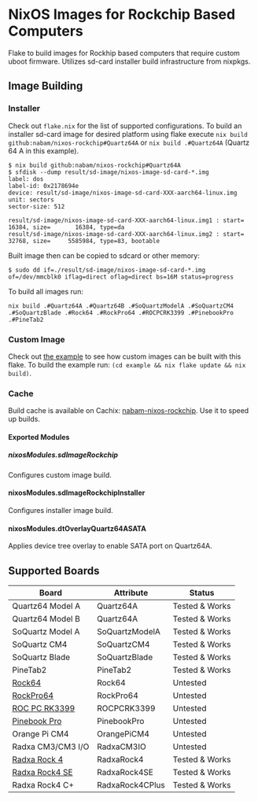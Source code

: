 # NixOS Images for Rockchip Based Computers

Flake to build images for Rockhip based computers that require custom uboot
firmware. Utilizes sd-card installer build infrastructure from nixpkgs.

## Image Building

### Installer

Check out `flake.nix` for the list of supported configurations. To build an
installer sd-card image for desired platform using flake execute 
`nix build github:nabam/nixos-rockchip#Quartz64A` or `nix build .#Quartz64A`
(Quartz 64 A in this example).

``` console
$ nix build github:nabam/nixos-rockchip#Quartz64A
$ sfdisk --dump result/sd-image/nixos-image-sd-card-*.img
label: dos
label-id: 0x2178694e
device: result/sd-image/nixos-image-sd-card-XXX-aarch64-linux.img
unit: sectors
sector-size: 512

result/sd-image/nixos-image-sd-card-XXX-aarch64-linux.img1 : start=       16384, size=       16384, type=da
result/sd-image/nixos-image-sd-card-XXX-aarch64-linux.img2 : start=       32768, size=     5585984, type=83, bootable
```

Built image then can be copied to sdcard or other memory:

``` console
$ sudo dd if=./result/sd-image/nixos-image-sd-card-*.img of=/dev/mmcblk0 iflag=direct oflag=direct bs=16M status=progress
```

To build all images run:
``` console
nix build .#Quartz64A .#Quartz64B .#SoQuartzModelA .#SoQuartzCM4 .#SoQuartzBlade .#Rock64 .#RockPro64 .#ROCPCRK3399 .#PinebookPro .#PineTab2
```

### Custom Image

Check out [the example](/example) to see how custom images can be built with 
this flake. To build the example run: `(cd example && nix flake update && nix build)`.

### Cache

Build cache is available on Cachix: [nabam-nixos-rockchip](https://app.cachix.org/cache/nabam-nixos-rockchip).
Use it to speed up builds.

#### Exported Modules
##### nixosModules.sdImageRockchip

Configures custom image build.

#### nixosModules.sdImageRockchipInstaller

Configures installer image build.

#### nixosModules.dtOverlayQuartz64ASATA

Applies device tree overlay to enable SATA port on Quartz64A.

## Supported Boards

| Board                | Attribute       | Status          |
| ---------------------|---------------- | ----------------|
| Quartz64 Model A     | Quartz64A       | Tested & Works  |
| Quartz64 Model B     | Quartz64A       | Tested & Works  |
| SoQuartz Model A     | SoQuartzModelA  | Tested & Works  |
| SoQuartz CM4         | SoQuartzCM4     | Tested & Works  |
| SoQuartz Blade       | SoQuartzBlade   | Tested & Works  |
| PineTab2             | PineTab2        | Tested & Works  |
| [Rock64][]           | Rock64          | Untested        |
| [RockPro64][]        | RockPro64       | Untested        |
| [ROC PC RK3399][]    | ROCPCRK3399     | Untested        |
| [Pinebook Pro][]     | PinebookPro     | Untested        |
| Orange Pi CM4        | OrangePiCM4     | Untested        |
| Radxa CM3/CM3 I/O    | RadxaCM3IO      | Untested        |
| [Radxa Rock 4][]     | RadxaRock4      | Tested & Works  |
| [Radxa Rock4 SE][]   | RadxaRock4SE    | Tested & Works  |
| Radxa Rock4 C+       | RadxaRock4CPlus | Tested & Works  |

[Rock64]: https://wiki.nixos.org/wiki/NixOS_on_ARM/PINE64_ROCK64
[RockPro64]: https://wiki.nixos.org/wiki/NixOS_on_ARM/PINE64_ROCKPro64
[ROC PC RK3399]: https://wiki.nixos.org/wiki/NixOS_on_ARM/Libre_Computer_ROC-RK3399-PC
[Pinebook Pro]: https://wiki.nixos.org/wiki/NixOS_on_ARM/PINE64_Pinebook_Pro
[Radxa Rock 4]: https://wiki.nixos.org/wiki/NixOS_on_ARM/Radxa_ROCK_4
[Radxa Rock4 SE]: https://wiki.nixos.org/wiki/NixOS_on_ARM/Radxa_ROCK_4
